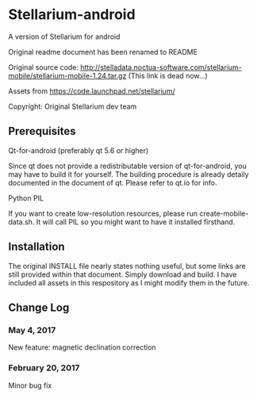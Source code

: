 # Stellarium-android
A version of Stellarium for android

Original readme document has been renamed to README

Original source code: http://stelladata.noctua-software.com/stellarium-mobile/stellarium-mobile-1.24.tar.gz 
(This link is dead now...)

Assets from https://code.launchpad.net/stellarium/

Copyright: Original Stellarium dev team

## Prerequisites
Qt-for-android (preferably qt 5.6 or higher)

Since qt does not provide a redistributable version of qt-for-android, you
may have to build it for yourself. The building procedure is already 
detaily documented in the document of qt. Please refer to qt.io for info.

Python PIL

If you want to create low-resolution resources, please run 
create-mobile-data.sh. It will call PIL so you might want to have it installed 
firsthand.

## Installation
The original INSTALL file nearly states nothing useful, but some links are 
still provided within that document. Simply download and build. I have 
included all assets in this respository as I might modify them in the 
future.

## Change Log
### May 4, 2017
New feature: magnetic declination correction
### February 20, 2017
Minor bug fix
